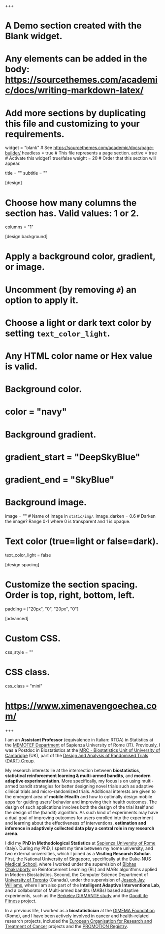 +++
# A Demo section created with the Blank widget.
# Any elements can be added in the body: https://sourcethemes.com/academic/docs/writing-markdown-latex/
# Add more sections by duplicating this file and customizing to your requirements.

widget = "blank"  # See https://sourcethemes.com/academic/docs/page-builder/
headless = true  # This file represents a page section.
active = true # Activate this widget? true/false
weight = 20  # Order that this section will appear.

title = ""
subtitle = ""

[design]
  # Choose how many columns the section has. Valid values: 1 or 2.
  columns = "1"

[design.background]
  # Apply a background color, gradient, or image.
  #   Uncomment (by removing `#`) an option to apply it.
  #   Choose a light or dark text color by setting `text_color_light`.
  #   Any HTML color name or Hex value is valid.

  # Background color.
  # color = "navy"
  
  # Background gradient.
  # gradient_start = "DeepSkyBlue"
  # gradient_end = "SkyBlue"
  
  # Background image.
  image = ""  # Name of image in `static/img/`.
  image_darken = 0.6  # Darken the image? Range 0-1 where 0 is transparent and 1 is opaque.

  # Text color (true=light or false=dark).
  text_color_light = false

[design.spacing]
  # Customize the section spacing. Order is top, right, bottom, left.
  padding = ["20px", "0", "20px", "0"]

[advanced]
 # Custom CSS. 
 css_style = ""
 
 # CSS class.
 css_class = "mini"
 
 # https://www.ximenavengoechea.com/
+++

    
I am an **Assistant Professor** (equivalence in Italian: RTDA) in Statistics at the [MEMOTEF Department](https://web.uniroma1.it/memotef/) of Sapienza University of Rome (IT). Previously, I was a Postdoc in Biostatistics at the [MRC - Biostatistics Unit of University of Cambridge](https://www.mrc-bsu.cam.ac.uk/) (UK), part of the [Design and Analysis of Randomised Trials (DART) Group](https://www.mrc-bsu.cam.ac.uk/research-and-development/dart-design-and-analysis-of-randomised-trials/).

My research interests lie at the intersection between **biostatistics**, **statistical reinforcement learning & multi-armed bandits**, and **modern adaptive experimentation**.
More specifically, my focus is on using multi-armed bandit strategies for better designing novel trials such as adaptive clinical trials and micro-randomized trials. Additional interests are given to the emergent area of **mobile-Health** and how to optimally design mobile apps for guiding users’ behavior and improving their health outcomes. The design of such applications involves both the design of the trial itself and the design of the (bandit) algorithm. As such kind of experiments may have a dual goal of improving outcomes for users enrolled into the experiment and learning about the effectiveness of interventions, **estimation and inference in adaptively collected data play a central role in my research arena**.

I did my **PhD in Methodological Statistics** at [Sapienza University of Rome](https://www.uniroma1.it/en/) (Italy). During my PhD, I spent my time between my home university, and two external universities, which I joined as a **Visiting Research Scholar**. First, the [National University of Singapore](http://www.nus.edu.sg/), specifically at the [Duke-NUS Medical School](https://www.duke-nus.edu.sg/), where I worked under the supervision of [Bibhas Chakraborty](https://blog.nus.edu.sg/bibhas/) on Reinforcement Learning (RL) and MABs algorithms applied in Modern Biostatistics. Second, the Computer Science Department of [University of Toronto](https://www.utoronto.ca/) (Canada), under the supervision of [Joseph Jay Williams](http://www.josephjaywilliams.com/), where I am also part of the **Intelligent Adaptive Interventions Lab**, and a collaborator of Multi-armed bandits (MABs) based adaptive experiments, such as the [Berkeley DIAMANTE study](https://dheal.berkeley.edu/current-projects/diamante) and the [GoodLife Fitness](www.goodlifefitness.com) project.

In a previous life, I worked as a **biostatistician** at the [GIMEMA Foundation](https://www.gimema.it/) (Rome), and I have been actively involved in cancer and health-related research projects, included the [European Organisation for Research and Treatment of Cancer](www.eortc.org) projects and the [PROMOTION Registry](http://promotion.gimema.it/).

